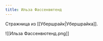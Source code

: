 ```yaml
---
title: Ильза Фассенвютенд
---
```

Стражница из [[Убершрайк|Убершрайка]].

![[Ильза Фассенвютенд.png]]